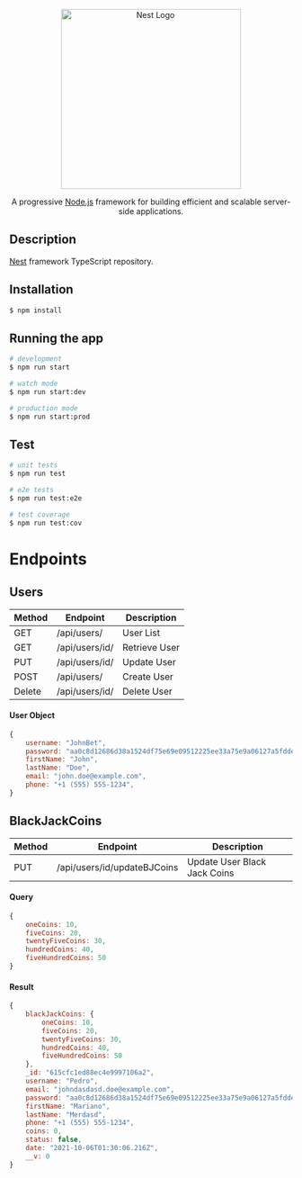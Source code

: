 <p align="center">
  <a href="http://nestjs.com/" target="blank"><img src="https://nestjs.com/img/logo_text.svg" width="320" alt="Nest Logo" /></a>
</p>

[circleci-image]: https://img.shields.io/circleci/build/github/nestjs/nest/master?token=abc123def456
[circleci-url]: https://circleci.com/gh/nestjs/nest

  <p align="center">A progressive <a href="http://nodejs.org" target="_blank">Node.js</a> framework for building efficient and scalable server-side applications.</p>
    <p align="center">

  <!--[![Backers on Open Collective](https://opencollective.com/nest/backers/badge.svg)](https://opencollective.com/nest#backer)
  [![Sponsors on Open Collective](https://opencollective.com/nest/sponsors/badge.svg)](https://opencollective.com/nest#sponsor)-->

## Description

[Nest](https://github.com/nestjs/nest) framework TypeScript repository.

## Installation

```bash
$ npm install
```

## Running the app

```bash
# development
$ npm run start

# watch mode
$ npm run start:dev

# production mode
$ npm run start:prod
```

## Test

```bash
# unit tests
$ npm run test

# e2e tests
$ npm run test:e2e

# test coverage
$ npm run test:cov
```

# Endpoints

## Users
| Method | Endpoint | Description |
| ------ | ------ | ------ |
| GET | /api/users/ | User List |
| GET | /api/users/id/ | Retrieve User |
| PUT | /api/users/id/ | Update User |
| POST | /api/users/ | Create User |
| Delete | /api/users/id/ | Delete User |

#### User Object

```javascript
{
    username: "JohnBet",
    password: "aa0c8d12686d38a1524df75e69e09512225ee33a75e9a06127a5fddeb960f24d",
    firstName: "John",
    lastName: "Doe",
    email: "john.doe@example.com",
    phone: "+1 (555) 555-1234",
}
```

## BlackJackCoins
| Method | Endpoint | Description |
| ------ | ------ | ------ |
| PUT | /api/users/id/updateBJCoins | Update User Black Jack Coins |


#### Query

```javascript
{
    oneCoins: 10,
    fiveCoins: 20,
    twentyFiveCoins: 30,
    hundredCoins: 40,
    fiveHundredCoins: 50 
}
```

#### Result

```javascript
{
    blackJackCoins: {
        oneCoins: 10,
        fiveCoins: 20,
        twentyFiveCoins: 30,
        hundredCoins: 40,
        fiveHundredCoins: 50 
    },
    _id: "615cfc1ed88ec4e9997106a2",
    username: "Pedro",
    email: "johndasdasd.doe@example.com",
    password: "aa0c8d12686d38a1524df75e69e09512225ee33a75e9a06127a5fddeb960f24d",
    firstName: "Mariano",
    lastName: "Merdasd",
    phone: "+1 (555) 555-1234",
    coins: 0,
    status: false,
    date: "2021-10-06T01:30:06.216Z",
    __v: 0
}
```

